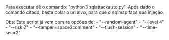 Para executar dê o comando: "python3 sqlattackauto.py". Após dado o comando citado, basta colar o url alvo, para que o sqlmap faça sua injeção.

Obs: Este script já vem com as opções de: - "--random-agent" - "--level 4" - "--risk 2" - "--tamper=space2comment" - "--flush-session" - "--time-sec=2"
